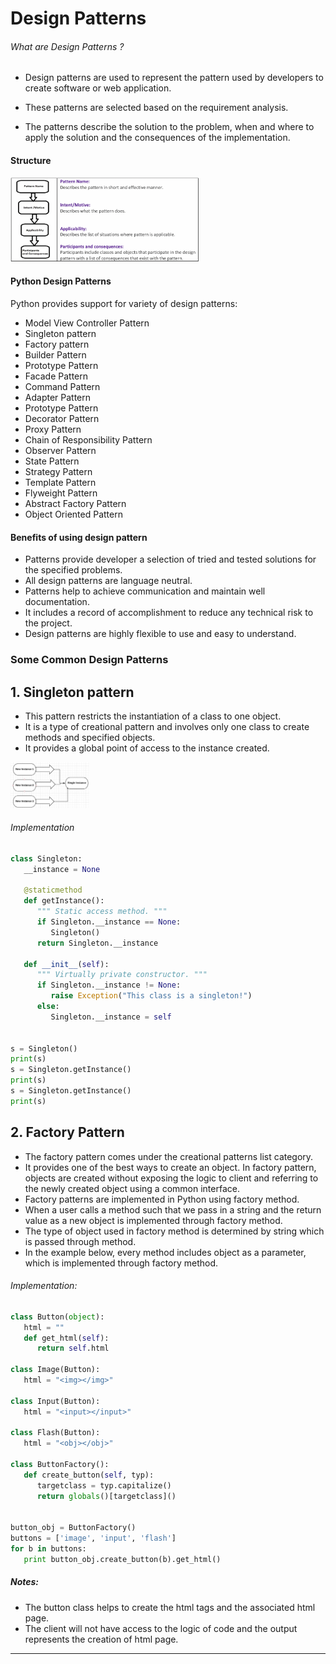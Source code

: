 # Design Patterns

###### What are Design Patterns ?

- Design patterns are used to represent the pattern used by developers to create software or web application.

- These patterns are selected based on the requirement analysis.

- The patterns describe the solution to the problem, when and where to apply the solution and the consequences of the implementation.

#### Structure

<img src="assets/design_pattern_structure_1.png" width="60%">



#### Python Design Patterns

Python provides support for variety of design patterns:

- Model View Controller Pattern
- Singleton pattern
- Factory pattern
- Builder Pattern
- Prototype Pattern
- Facade Pattern
- Command Pattern
- Adapter Pattern
- Prototype Pattern
- Decorator Pattern
- Proxy Pattern
- Chain of Responsibility Pattern
- Observer Pattern
- State Pattern
- Strategy Pattern
- Template Pattern
- Flyweight Pattern
- Abstract Factory Pattern
- Object Oriented Pattern



#### Benefits of using design pattern

- Patterns provide developer a selection of tried and tested solutions for the specified problems.
- All design patterns are language neutral.
- Patterns help to achieve communication and maintain well documentation.
- It includes a record of accomplishment to reduce any technical risk to the project.
- Design patterns are highly flexible to use and easy to understand.





### Some Common Design Patterns

## 1. Singleton pattern

- This pattern restricts the instantiation of a class to one object.
- It is a type of creational pattern and involves only one class to create methods and specified objects.
- It provides a global point of access to the instance created.

<img src="assets/singelton_pattern.png" width="25%">



###### Implementation

```python
class Singleton:
   __instance = None
    
   @staticmethod 
   def getInstance():
      """ Static access method. """
      if Singleton.__instance == None:
         Singleton()
      return Singleton.__instance
    
   def __init__(self):
      """ Virtually private constructor. """
      if Singleton.__instance != None:
         raise Exception("This class is a singleton!")
      else:
         Singleton.__instance = self
          

s = Singleton()
print(s)
s = Singleton.getInstance()
print(s)
s = Singleton.getInstance()
print(s)
```





## 2. Factory Pattern

- The factory pattern comes under the creational patterns list category.
- It provides one of the best ways to create an object. In factory pattern, objects are created without exposing the logic to client and referring to the newly created object using a common interface.
- Factory patterns are implemented in Python using factory method.
- When a user calls a method such that we pass in a string and the return value as a new object is implemented through factory method.
- The type of object used in factory method is determined by string which is passed through method.
- In the example below, every method includes object as a parameter, which is implemented through factory method.

###### Implementation:

```python
class Button(object):
   html = ""
   def get_html(self):
      return self.html

class Image(Button):
   html = "<img></img>"

class Input(Button):
   html = "<input></input>"

class Flash(Button):
   html = "<obj></obj>"

class ButtonFactory():
   def create_button(self, typ):
      targetclass = typ.capitalize()
      return globals()[targetclass]()

    
button_obj = ButtonFactory()
buttons = ['image', 'input', 'flash']
for b in buttons:
   print button_obj.create_button(b).get_html()
```

##### Notes:

- The button class helps to create the html tags and the associated html page.
- The client will not have access to the logic of code and the output represents the creation of html page.



---























